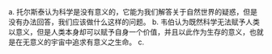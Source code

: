 a. 托尔斯泰认为科学是没有意义的，它能为我们解答关于自然世界的疑惑，但是没有办法回答，我们应该做什么这样的问题。
b. 韦伯认为既然科学无法赋予人类以意义，但是人类本身却可以赋予自身一个价值，并且以此作为生存的意义，也就是在无意义的宇宙中追求有意义之生命。
c. 